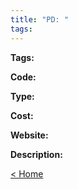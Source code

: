 ```yaml
---
title: "PD: "
tags:
---
```


<p><b>Tags:</b> </p>
<p><b>Code:</b> </p>
<p><b>Type:</b> </p>
<p><b>Cost:</b> </p>
<p><b>Website:</b>
<a href=""></a></p>

<p><b>Description:</b>
</p>

<p><a href="https://speechiegoodies.github.io/CPD-Vault">&lt; Home</a></p>